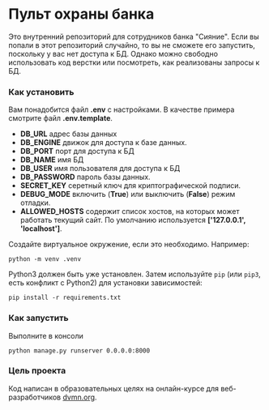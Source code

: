 # Пульт охраны банка

Это внутренний репозиторий для сотрудников банка "Сияние". Если вы попали в этот репозиторий случайно, то вы не сможете его запустить, поскольку у вас нет доступа к БД. Однако можно свободно использовать код верстки или посмотреть, как реализованы запросы к БД.

### Как установить
Вам понадобится файл **.env** с настройками. В качестве примера смотрите файл **.env.template**.

* **DB_URL** адрес базы данных
* **DB_ENGINE** движок для доступа к базе данных.
* **DB_PORT** порт для доступа к БД
* **DB_NAME** имя БД
* **DB_USER** имя пользователя для доступа к БД
* **DB_PASSWORD** пароль базы данных.
* **SECRET_KEY** серетный ключ для криптографической подписи.
* **DEBUG_MODE** включить (**True**) или выключить (**False**) режим отладки.
* **ALLOWED_HOSTS** содержит список хостов, на которых может работать текущий сайт. По умолчанию используется **['127.0.0.1', 'localhost']**.

Создайте виртуальное окружение, если это необходимо. Например:
```
python -m venv .venv
```

Python3 должен быть уже установлен. 
Затем используйте `pip` (или `pip3`, есть конфликт с Python2) для установки зависимостей:
```
pip install -r requirements.txt
```
### Как запустить
Выполните в консоли
```
python manage.py runserver 0.0.0.0:8000
```

### Цель проекта

Код написан в образовательных целях на онлайн-курсе для веб-разработчиков [dvmn.org](https://dvmn.org/).
